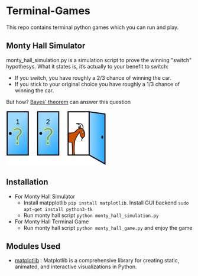 Terminal-Games
=================

This repo contains terminal python games which you can run and play.

Monty Hall Simulator
---------------

monty_hall_simulation.py is a simulation script to prove the winning "switch" hypothesys.
What it states is, it’s actually to your benefit to switch:
* If you switch, you have roughly a 2/3 chance of winning the car.
* If you stick to your original choice you have roughly a 1/3 chance of winning the car.

But how? [Bayes' theorem][0] can answer this question

![Monty Hall Problem](screenshots/monty_hall_problem.png "Monty Hall Problem") 

## Installation

* For Monty Hall Simulator
	* Install matpplotlib `pip install matplotlib`. Install GUI backend `sudo apt-get install python3-tk`
	* Run monty hall script `python monty_hall_simulation.py`
* For Monty Hall Terminal Game
	* Run monty hall script `python monty_hall_game.py` and enjoy the game

Modules Used
--------------
* [matplotlib][1] : Matplotlib is a comprehensive library for creating static, animated, and interactive visualizations in Python.
     
[0]: https://brilliant.org/wiki/bayes-theorem/
[1]: https://matplotlib.org/